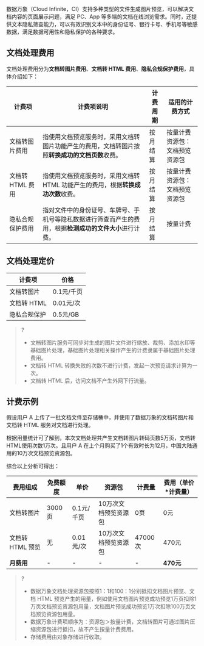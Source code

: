 数据万象（Cloud Infinite，CI）支持多种类型的文件生成图片预览，可以解决文档内容的页面展示问题，满足 PC、App 等多端的文档在线浏览需求。同时，还提供文本隐私筛查能力，可以有效识别文本中的身份证号、银行卡号、手机号等敏感数据，满足数据可用性和隐私保护的各种要求。



## 文档处理费用

文档处理费用分为**文档转图片费用**、**文档转 HTML 费用**、**隐私合规保护费用**，具体介绍如下：

| 计费项           | 计费项说明                                                   | 计费周期 | 适用的计费方式                       |
| ---------------- | ------------------------------------------------------------ | -------- | ------------------------------------ |
| 文档转图片费用   | 指使用文档预览服务时，采用文档转图片功能产生的费用，文档转图片按照**转换成功的文档页数**收费。 | 按月结算 | 按量计费<br />资源包：文档预览资源包 |
| 文档转 HTML 费用   | 指使用文档预览服务时，采用文档转 HTML 功能产生的费用，根据**转换成功次数**收费。 | 按月结算 | 按量计费<br />资源包：文档预览资源包 |
| 隐私合规保护费用 | 指对文件中的身份证号、车牌号、手机号等隐私数据进行筛查而产生的费用，根据**检测成功的文件大小**进行计费。 | 按月结算 | 按量计费                             |



## 文档处理定价

| 计费项       | 价格       |
| ------------ | ---------- |
| 文档转图片   | 0.1元/千页 |
| 文档转 HTML   | 0.01元/次  |
| 隐私合规保护 | 0.5元/GB   |

>?
> - 文档转图片服务可同步对生成的图片文件进行缩放、裁剪、添加水印等基础图片处理，基础图片处理相关操作产生的计费隶属于基础图片处理费用。
>- 文档转 HTML 转换失败的次数不进行计费，发起一次预览请求计算为一次。
> - 文档转 HTML 后，访问文档不产生外网下行流量。



## 计费示例

假设用户 A 上传了一批文档文件至存储桶中，并使用了数据万象的文档转图片和文档转 HTML 服务对文档进行处理。

根据用量统计可了解到，本次文档处理共产生文档转图片转码页数5万页，文档转HTML使用次数1万次。且用户 A 在上个月购买了1个有效时长为12月，中国大陆通用的10万次文档预览资源包。

综合以上分析可得出：

| 费用组成   | 免费额度 | 单价       | 资源包               | 计费量  | 费用（单价*计费量） |
| ---------- | -------- | ---------- | -------------------- | ------- | ------------------- |
| 文档转图片 | 3000页   | 0.1元/千页 | 10万次文档预览资源包 | 0页     | 0元                 |
| 文档转 HTML 预览 | 无       | 0.01元/次  | 10万次文档预览资源包 | 47000次 | 470元               |
| **月费用** | -        |          -  |           -           |    -     | **470元**           |

>?
> - 数据万象文档处理资源包按照1：1和100：1分别抵扣文档图片预览、文档 HTML 预览产生的用量，例如使用文档图片预览成功预览1万页扣除1万页文档预览资源包用量，文档图片预览成功预览1万次扣除100万页文档预览资源包用量。
> - 数据万象计费项顺序为：资源包＞按量计费，文档转图片可通过图片压缩资源包进行抵扣，故不产生按量计费费用。
> - 存储费用由对象存储进行收取。
> 
